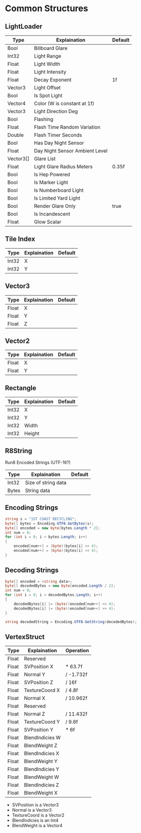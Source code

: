 # Common Structures

## LightLoader

| Type           | Explaination                   | Default |
| -------------- | ------------------------------ | ------- |
| Bool           | Billboard Glare                |         |
| Int32          | Light Range                    |         |
| Float          | Light Width                    |         |
| Float          | Light Intensity                |         |
| Float          | Decay Exponent                 | 1f      |
| Vector3        | Light Offset                   |         |
| Bool           | Is Spot Light                  |         |
| Vector4        | Color (W is constant at 1f)    |         |
| Vector3        | Light Direction Deg            |         |
| Bool           | Flashing                       |         |
| Float          | Flash Time Random Variation    |         |
| Double         | Flash Timer Seconds            |         |
| Bool           | Has Day Night Sensor           |         |
| Float          | Day Night Sensor Ambient Level |         |
| Vector3[]      | Glare List                     |         |
| Float          | Light Glare Radius Meters      | 0.35f   |
| Bool           | Is Hep Powered                 |         |
| Bool           | Is Marker Light                |         |
| Bool           | Is Numberboard Light           |         |
| Bool           | Is Limited Yard Light          |         |
| Bool           | Render Glare Only              | true    |
| Bool           | Is Incandescent                |         |
| Float          | Glow Scalar                    |         |

## Tile Index

| Type  | Explaination | Default |
| ----- | ------------ | ------- |
| Int32 | X            |         |
| Int32 | Y            |         |

## Vector3

| Type  | Explaination | Default |
| ----- | ------------ | ------- |
| Float | X            |         |
| Float | Y            |         |
| Float | Z            |         |

## Vector2

| Type  | Explaination | Default |
| ----- | ------------ | ------- |
| Float | X            |         |
| Float | Y            |         |

## Rectangle

| Type  | Explaination | Default |
| ----- | ------------ | ------- |
| Int32 | X            |         |
| Int32 | Y            |         |
| Int32 | Width        |         |
| Int32 | Height       |         |

## R8String
Run8 Encoded Strings (UTF-16?)

| Type  | Explaination        | Default |
| ----- | ------------------- | ------- |
| Int32 | Size of string data |         |
| Bytes | String data         |         |

## Encoding Strings

```c#
string s = "1ST COAST RECYCLING";
byte[] bytes = Encoding.UTF8.GetBytes(s);
byte[] encoded = new byte[bytes.Length * 2];
int num = 0;
for (int i = 0; i < bytes.Length; i++)
{
	encoded[num++] = (byte)(bytes[i] >> 4);
	encoded[num++] = (byte)(bytes[i] << 4);
}
```

## Decoding Strings

```c#
byte[] encoded = <string data>;
byte[] decodedBytes = new byte[encoded.Length / 2];
int num = 0;
for (int i = 0; i < decodedBytes.Length; i++)
{
	decodedBytes[i] |= (byte)(encoded[num++] << 4);
	decodedBytes[i] |= (byte)(encoded[num++] >> 4);
}

string decodedString = Encoding.UTF8.GetString(decodedBytes);
```


## VertexStruct

| Type  | Explaination    | Operation |
| ----- | --------------- | --------- |
| Float | Reserved        |           |
| Float | SVPosition X    | \* 63.7f  |
| Float | Normal Y        | / -1.732f |
| Float | SVPosition Z    | / 16f     |
| Float | TextureCoord X  | / 4.8f    |
| Float | Normal X        | / 10.962f |
| Float | Reserved        |           |
| Float | Normal Z        | / 11.432f |
| Float | TextureCoord Y  | / 9.6f    |
| Float | SVPosition Y    | \* 6f     |
| Float | BlendIndicies W |           |
| Float | BlendWeight Z   |           |
| Float | BlendIndicies X |           |
| Float | BlendWeight Y   |           |
| Float | BlendIndicies Y |           |
| Float | BlendWeight W   |           |
| Float | BlendIndicies Z |           |
| Float | BlendWeight X   |           |

- SVPosition is a Vector3
- Normal is a Vector3
- TextureCoord is a Vector2
- BlendIndicies is an Int4
- BlendWeight is a Vector4 
